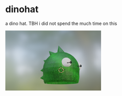 # dinohat
a dino hat. TBH i did not spend the much time on this
 <html>
<img
  src="Screenshot 2022-10-11 211526.png"
  alt="dinohat"
  title="dinohat"
  style="display: inline-block; margin: 0 auto; max-width: 300px">
</html>
